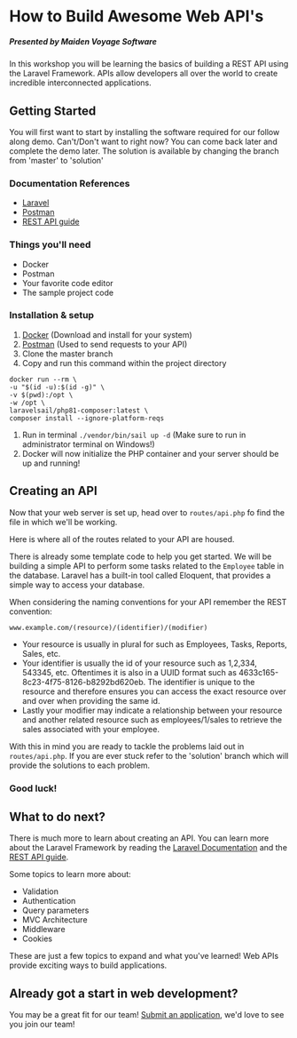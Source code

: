 # How to Build Awesome Web API's
##### Presented by Maiden Voyage Software

In this workshop you will be learning the basics of building a REST API using the Laravel Framework. APIs allow developers all over the world to create incredible interconnected applications.

## Getting Started

You will first want to start by installing the software required for our follow along demo. Can't/Don't want to right now? You can come back later and complete the demo later. The solution is available by changing the branch from 'master' to 'solution'

### Documentation References
* [Laravel](https://laravel.com/docs/9.x/installation)
* [Postman](https://learning.postman.com/docs/getting-started/introduction/)
* [REST API guide](https://www.restapitutorial.com/)

### Things you'll need

* Docker
* Postman
* Your favorite code editor
* The sample project code

### Installation & setup

1. [Docker](https://www.docker.com/products/docker-desktop) (Download and install for your system)
2. [Postman](https://www.postman.com/downloads/) (Used to send requests to your API)
3. Clone the master branch
4. Copy and run this command within the project directory
``` 
docker run --rm \
-u "$(id -u):$(id -g)" \
-v $(pwd):/opt \
-w /opt \
laravelsail/php81-composer:latest \
composer install --ignore-platform-reqs
```
1. Run in terminal ```./vendor/bin/sail up -d``` (Make sure to run in administrator terminal on Windows!)
2. Docker will now initialize the PHP container and your server should be up and running!

## Creating an API

Now that your web server is set up, head over to ```routes/api.php``` fo find the file in which we'll be working.

Here is where all of the routes related to your API are housed.

There is already some template code to help you get started. We will be building a simple API to perform some tasks related to the ```Employee``` table in the database. Laravel has a built-in tool called Eloquent, that provides a simple way to access your database.

When considering the naming conventions for your API remember the REST convention:

``` www.example.com/(resource)/(identifier)/(modifier) ```

* Your resource is usually in plural for such as Employees, Tasks, Reports, Sales, etc.
* Your identifier is usually the id of your resource such as 1,2,334, 543345, etc. Oftentimes it is also in a UUID format such as 4633c165-8c23-4f75-8126-b8292bd620eb. The identifier is unique to the resource and therefore ensures you can access the exact resource over and over when providing the same id.
* Lastly your modifier may indicate a relationship between your resource and another related resource such as employees/1/sales to retrieve the sales associated with your employee.


With this in mind you are ready to tackle the problems laid out in ```routes/api.php```. If you are ever stuck refer to the 'solution' branch which will provide the solutions to each problem.

### Good luck!

## What to do next?

There is much more to learn about creating an API. You can learn more about the Laravel Framework by reading the [Laravel Documentation](https://laravel.com/docs/9.x/installation) and the [REST API guide](https://www.restapitutorial.com/). 

Some topics to learn more about:
* Validation
* Authentication
* Query parameters
* MVC Architecture
* Middleware
* Cookies

These are just a few topics to expand and what you've learned! Web APIs provide exciting ways to build applications.

## Already got a start in web development?

You may be a great fit for our team! [Submit an application](https://yourmaidenvoyage.com/who-we-are#apply), we'd love to see you join our team!
